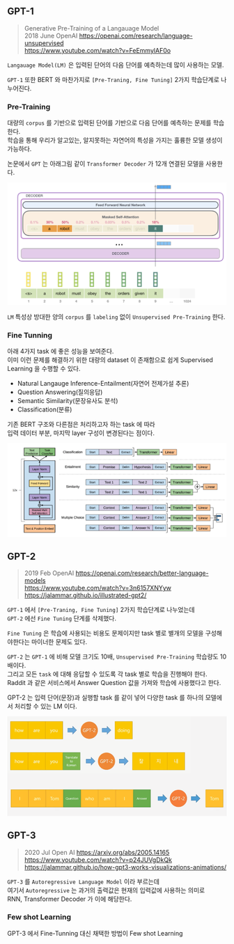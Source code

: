 ## GPT-1

> Generative Pre-Training of a Langauage Model  
> 2018 June OpenAI <https://openai.com/research/language-unsupervised>  
> <https://www.youtube.com/watch?v=FeEmmylAF0o>  

`Langauage Model(LM)` 은 입력된 단어의 다음 단어를 예측하는데 많이 사용하는 모델.  

`GPT-1` 또한 BERT 와 마찬가지로 `[Pre-Traning, Fine Tuning]` 2가지 학습단계로 나누어진다.  

### Pre-Training

대량의 `corpus` 를 기반으로 입력된 단어를 기반으로 다음 단어를 예측하는 문제를 학습한다.  
학습을 통해 우리가 알고있는, 알지못하는 자연어의 특성을 가지는 훌륭한 모델 생성이 가능하다.  

논문에서 `GPT` 는 아래그림 같이 `Transformer Decoder` 가 12개 연결된 모델을 사용한다.  

![1](image/gpt1-2.png)  

`LM` 특성상 방대한 양의 `corpus` 를 `labeling` 없이 `Unsupervised Pre-Training` 한다.  

### Fine Tunning

아래 4가지 task 에 좋은 성능을 보여준다.  
이미 이런 문제를 해결하기 위한 대량의 dataset 이 존재함으로 쉽게 Supervised Learning 을 수행할 수 있다.  

- Natural Langauge Inference-Entailment(자연어 전제가설 추론)
- Question Answering(질의응답)
- Semantic Similarity(문장유사도 분석)
- Classification(분류)

기존 BERT 구조와 다른점은 처리하고자 하는 task 에 따라  
입력 데이터 부분, 마지막 layer 구성이 변경된다는 점이다.  

![1](image/gpt1-1.png)  

## GPT-2

> 2019 Feb OpenAI <https://openai.com/research/better-language-models>  
> <https://www.youtube.com/watch?v=3n6157XNYyw>  
> <https://jalammar.github.io/illustrated-gpt2/>  

`GPT-1` 에서 `[Pre-Traning, Fine Tuning]` 2가지 학습단계로 나누었는데  
`GPT-2` 에선 `Fine Tuning` 단계를 삭제했다.  

`Fine Tuning` 은 학습에 사용되는 비용도 문제이지만 task 별로 별개의 모델을 구성해야한다는 마이너한 문제도 있다.  

`GPT-2` 는 `GPT-1` 에 비해 모델 크기도 10배, `Unsupervised Pre-Training` 학습량도 10배이다.  
그리고 모든 `task` 에 대해 응답할 수 있도록 각 task 별로 학습을 진행해야 한다.  
Raddit 과 같은 서비스에서 Answer Question 값을 가져와 학습에 사용했다고 한다.  

GPT-2 는 입력 단어(문장)과 실행할 task 를 같이 넣어 다양한 task 를 하나의 모델에서 처리할 수 있는 LM 이다.  

![1](image/gpt2-1.png)  

## GPT-3

> 2020 Jul Open AI <https://arxiv.org/abs/2005.14165>
> <https://www.youtube.com/watch?v=p24JUVgDkQk>
> <https://jalammar.github.io/how-gpt3-works-visualizations-animations/>

`GPT-3` 를 `Autoregressive Language Model` 이라 부르는데  
여기서 `Autoregressive` 는 과거의 출력값은 현재의 입력값에 사용하는 의미로  
RNN, Transformer Decoder 가 이에 해당한다.  



### Few shot Learning
GPT-3 에서 Fine-Tunning 대신 채택한 방법이 Few shot Learning  
